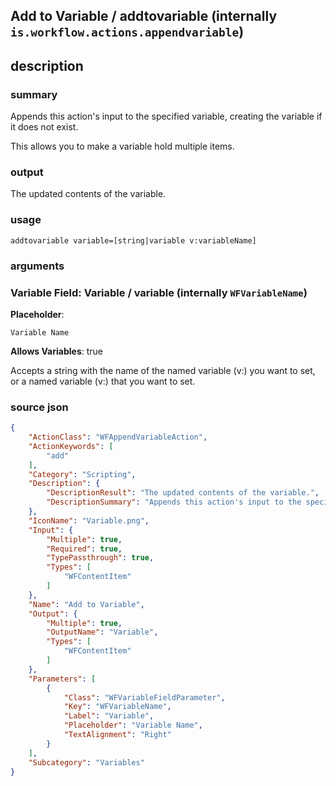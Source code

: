 
## Add to Variable / addtovariable (internally `is.workflow.actions.appendvariable`)



## description
### summary
Appends this action's input to the specified variable, creating the variable if it does not exist.

This allows you to make a variable hold multiple items.

### output
The updated contents of the variable.

### usage
`addtovariable variable=[string|variable v:variableName]`

### arguments
### Variable Field: Variable / variable (internally `WFVariableName`)
**Placeholder**:
```
Variable Name
```
**Allows Variables**: true



Accepts a string with the name of the named variable (v:) you want to set,
or a named variable (v:) that you want to set.


### source json

```json
{
	"ActionClass": "WFAppendVariableAction",
	"ActionKeywords": [
		"add"
	],
	"Category": "Scripting",
	"Description": {
		"DescriptionResult": "The updated contents of the variable.",
		"DescriptionSummary": "Appends this action's input to the specified variable, creating the variable if it does not exist.\n\nThis allows you to make a variable hold multiple items."
	},
	"IconName": "Variable.png",
	"Input": {
		"Multiple": true,
		"Required": true,
		"TypePassthrough": true,
		"Types": [
			"WFContentItem"
		]
	},
	"Name": "Add to Variable",
	"Output": {
		"Multiple": true,
		"OutputName": "Variable",
		"Types": [
			"WFContentItem"
		]
	},
	"Parameters": [
		{
			"Class": "WFVariableFieldParameter",
			"Key": "WFVariableName",
			"Label": "Variable",
			"Placeholder": "Variable Name",
			"TextAlignment": "Right"
		}
	],
	"Subcategory": "Variables"
}
```
